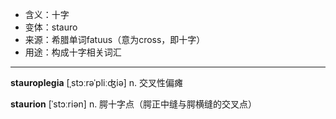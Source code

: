 - <span class="definition">含义：十字</span>
- <span class="definition">变体：stauro</span>
- <span class="definition">来源：希腊单词fatuus（意为cross，即十字）</span>
- <span class="definition">用途：构成十字相关词汇</span>

---

<span class="vocabulary">**stauroplegia**</span> [ˌstɔːrəˈpliːʤiə] n. 交叉性偏瘫

<span class="vocabulary">**staurion**</span> [ˈstɔːriən] n. 腭十字点（腭正中缝与腭横缝的交叉点）

